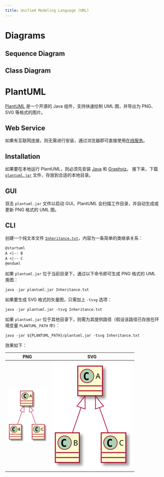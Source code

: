 ```yaml
---
title: Unified Modeling Language (UML)
---
```


# Diagrams
## Sequence Diagram

## Class Diagram

# PlantUML
[PlantUML](http://plantuml.com/) 是一个开源的 Java 组件，支持快速绘制 UML 图，并导出为 PNG、SVG 等格式的图片。

## Web Service
如果有互联网连接，则无需进行安装，通过浏览器即可直接使用[在线服务](http://www.plantuml.com/plantuml)。

## Installation
如果要在本地运行 PlantUML，则必须先安装 [Java](https://www.java.com/) 和 [Graphviz](http://graphviz.org/)。
接下来，下载 [`plantuml.jar`](http://sourceforge.net/projects/plantuml/files/plantuml.jar/download) 文件，存放到合适的本地目录。

## GUI
双击 `plantuml.jar` 文件以启动 GUI，PlantUML 会扫描工作目录，并自动生成或更新 PNG 格式的 UML 图。

## CLI
创建一个纯文本文件 [`Inheritance.txt`](./UML/Inheritance.txt)，内容为一条简单的类继承关系：
```txt
@startuml
A <|-- B
A <|-- C
@enduml
```
如果 `plantuml.jar` 位于当前目录下，通过以下命令即可生成 PNG 格式的 UML 类图：
```shell
java -jar plantuml.jar Inheritance.txt
```
如果要生成 SVG 格式的矢量图，只需加上 `-tsvg` 选项：
```shell
java -jar plantuml.jar -tsvg Inheritance.txt
```
如果 `plantuml.jar` 位于其他目录下，则需为其提供路径（假设该路径已存放在环境变量 `PLANTUML_PATH` 中）：
```shell
java -jar ${PLANTUML_PATH}/plantuml.jar -tsvg Inheritance.txt
```
效果如下：

| PNG | SVG |
| :-: | :-: |
| ![](./Inheritance.png) | ![](./Inheritance.svg)|
